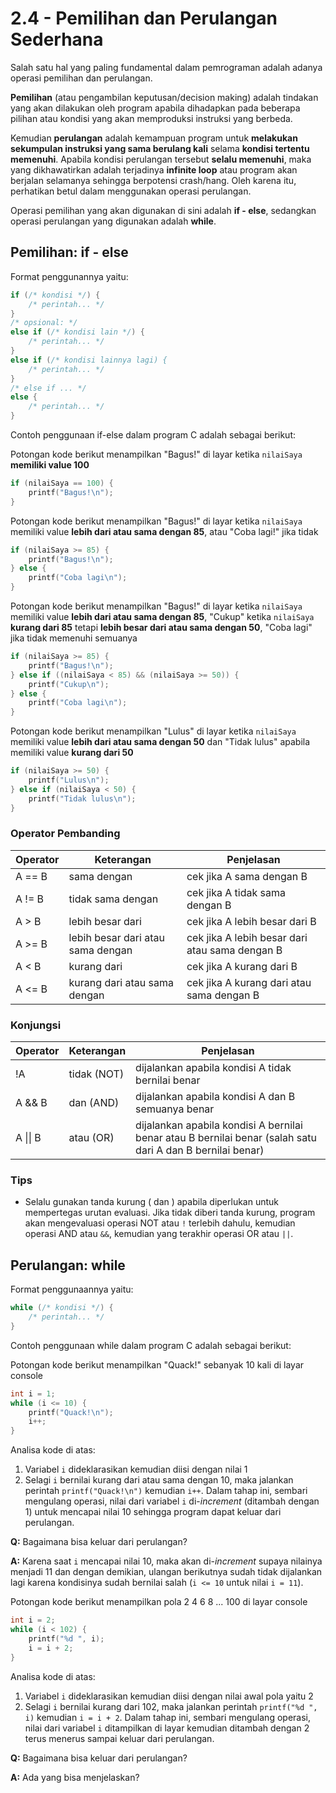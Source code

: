 # 2.4 - Pemilihan dan Perulangan Sederhana

Salah satu hal yang paling fundamental dalam pemrograman adalah adanya operasi pemilihan dan perulangan.

**Pemilihan** (atau pengambilan keputusan/decision making) adalah tindakan yang akan dilakukan oleh program apabila dihadapkan pada beberapa pilihan atau kondisi yang akan memproduksi instruksi yang berbeda.

Kemudian **perulangan** adalah kemampuan program untuk **melakukan sekumpulan instruksi yang sama berulang kali** selama **kondisi tertentu memenuhi**. Apabila kondisi perulangan tersebut **selalu memenuhi**, maka yang dikhawatirkan adalah terjadinya **infinite loop** atau program akan berjalan selamanya sehingga berpotensi crash/hang. Oleh karena itu, perhatikan betul dalam menggunakan operasi perulangan.

Operasi pemilihan yang akan digunakan di sini adalah **if - else**, sedangkan operasi perulangan yang digunakan adalah **while**.

## Pemilihan: if - else

Format penggunannya yaitu:
```c
if (/* kondisi */) {
    /* perintah... */
}
/* opsional: */
else if (/* kondisi lain */) {
    /* perintah... */
}
else if (/* kondisi lainnya lagi) {
    /* perintah... */
}
/* else if ... */
else {
    /* perintah... */
}
```

Contoh penggunaan if-else dalam program C adalah sebagai berikut:

Potongan kode berikut menampilkan "Bagus!" di layar ketika `nilaiSaya` **memiliki value 100**
```c
if (nilaiSaya == 100) {
    printf("Bagus!\n");
}
```

Potongan kode berikut menampilkan "Bagus!" di layar ketika `nilaiSaya` memiliki value **lebih dari atau sama dengan 85**, atau "Coba lagi!" jika tidak
```c
if (nilaiSaya >= 85) {
    printf("Bagus!\n");
} else {
    printf("Coba lagi\n");
}
```

Potongan kode berikut menampilkan "Bagus!" di layar ketika `nilaiSaya` memiliki value **lebih dari atau sama dengan 85**, "Cukup" ketika `nilaiSaya` **kurang dari 85** tetapi **lebih besar dari atau sama dengan 50**, "Coba lagi" jika tidak memenuhi semuanya
```c
if (nilaiSaya >= 85) {
    printf("Bagus!\n");
} else if ((nilaiSaya < 85) && (nilaiSaya >= 50)) {
    printf("Cukup\n");
} else {
    printf("Coba lagi\n");
}
```

Potongan kode berikut menampilkan "Lulus" di layar ketika `nilaiSaya` memiliki value **lebih dari atau sama dengan 50** dan "Tidak lulus" apabila memiliki value **kurang dari 50**
```c
if (nilaiSaya >= 50) {
    printf("Lulus\n");
} else if (nilaiSaya < 50) {
    printf("Tidak lulus\n");
}
```

### Operator Pembanding

|Operator|Keterangan|Penjelasan|
|--|--|--|
|A == B|sama dengan|cek jika A sama dengan B|
|A != B|tidak sama dengan|cek jika A tidak sama dengan B|
|A > B|lebih besar dari|cek jika A lebih besar dari B|
|A >= B|lebih besar dari atau sama dengan|cek jika A lebih besar dari atau sama dengan B|
|A < B|kurang dari|cek jika A kurang dari B|
|A <= B|kurang dari atau sama dengan|cek jika A kurang dari atau sama dengan B|

### Konjungsi

|Operator|Keterangan|Penjelasan|
|--|--|--|
|!A|tidak (NOT)|dijalankan apabila kondisi A tidak bernilai benar|
|A && B|dan (AND)|dijalankan apabila kondisi A dan B semuanya benar|
|A \|\| B|atau (OR)|dijalankan apabila kondisi A bernilai benar atau B bernilai benar (salah satu dari A dan B bernilai benar)|

### Tips

- Selalu gunakan tanda kurung ( dan ) apabila diperlukan untuk mempertegas urutan evaluasi. Jika tidak diberi tanda kurung, program akan mengevaluasi operasi NOT atau `!` terlebih dahulu, kemudian operasi AND atau `&&`, kemudian yang terakhir operasi OR atau `||`.

## Perulangan: while

Format penggunaannya yaitu:
```c
while (/* kondisi */) {
    /* perintah... */
}
```

Contoh penggunaan while dalam program C adalah sebagai berikut:

Potongan kode berikut menampilkan "Quack!" sebanyak 10 kali di layar console
```c
int i = 1;
while (i <= 10) {
    printf("Quack!\n");
    i++;
}
```

Analisa kode di atas:

1. Variabel `i` dideklarasikan kemudian diisi dengan nilai 1
2. Selagi `i` bernilai kurang dari atau sama dengan 10, maka jalankan perintah `printf("Quack!\n")` kemudian `i++`. Dalam tahap ini, sembari mengulang operasi, nilai dari variabel `i` di-*increment* (ditambah dengan 1) untuk mencapai nilai 10 sehingga program dapat keluar dari perulangan.

**Q:** Bagaimana bisa keluar dari perulangan?

**A:** Karena saat `i` mencapai nilai 10, maka akan di-*increment* supaya nilainya menjadi 11 dan dengan demikian, ulangan berikutnya sudah tidak dijalankan lagi karena kondisinya sudah bernilai salah (`i <= 10` untuk nilai `i = 11`).

Potongan kode berikut menampilkan pola 2 4 6 8 ... 100 di layar console
```c
int i = 2;
while (i < 102) {
    printf("%d ", i);
    i = i + 2;
}
```

Analisa kode di atas:

1. Variabel `i` dideklarasikan kemudian diisi dengan nilai awal pola yaitu 2
2. Selagi `i` bernilai kurang dari 102, maka jalankan perintah `printf("%d ", i)` kemudian `i = i + 2`. Dalam tahap ini, sembari mengulang operasi, nilai dari variabel `i` ditampilkan di layar kemudian ditambah dengan 2 terus menerus sampai keluar dari perulangan.

**Q:** Bagaimana bisa keluar dari perulangan?

**A:** Ada yang bisa menjelaskan?
